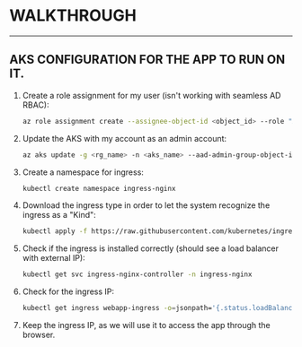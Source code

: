  # WALKTHROUGH
   -------------

 AKS CONFIGURATION FOR THE APP TO RUN ON IT.
   -------------------------------------------

   1. Create a role assignment for my user (isn't working with seamless AD RBAC):

      ```bash
      az role assignment create --assignee-object-id <object_id> --role "Azure Kubernetes Service RBAC Cluster Admin" --scope /subscriptions/<subscription_id>/resourcegroups/<rg_name>/providers/Microsoft.ContainerService/managedClusters/<aks_name>
      ```

   2. Update the AKS with my account as an admin account:

      ```bash
      az aks update -g <rg_name> -n <aks_name> --aad-admin-group-object-ids <object_id>
      ```

   3. Create a namespace for ingress:

      ```bash
      kubectl create namespace ingress-nginx
      ```

   4. Download the ingress type in order to let the system recognize the ingress as a "Kind":

      ```bash
      kubectl apply -f https://raw.githubusercontent.com/kubernetes/ingress-nginx/controller-v1.2.1/deploy/static/provider/cloud/deploy.yaml
      ```

   5. Check if the ingress is installed correctly (should see a load balancer with external IP):

      ```bash
      kubectl get svc ingress-nginx-controller -n ingress-nginx
      ```

   6. Check for the ingress IP:

      ```bash
      kubectl get ingress webapp-ingress -o=jsonpath='{.status.loadBalancer.ingress[0].ip}'
      ```

   7. Keep the ingress IP, as we will use it to access the app through the browser.
